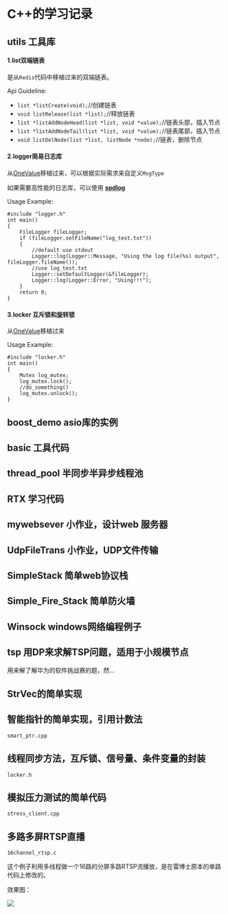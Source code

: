 C++的学习记录
==============

## utils 工具库

#### **1.list双端链表**

是从`Redis`代码中移植过来的双端链表。

Api Guideline:

+ `list *listCreate(void);`//创建链表
+ `void listRelease(list *list);`//释放链表
+ `list *listAddNodeHead(list *list, void *value);`//链表头部，插入节点
+ `list *listAddNodeTail(list *list, void *value);`//链表尾部，插入节点
+ `void listDelNode(list *list, listNode *node);`//链表，删除节点


#### **2.logger简易日志库**

从[OneValue](https://github.com/onexsoft/OneValue)移植过来，可以根据实际需求来自定义`MsgType`

如果需要高性能的日志库，可以使用 **[spdlog](https://github.com/gabime/spdlog)**

Usage Example:

```
#include "logger.h"
int main()
{
	FileLogger fileLogger;
	if (fileLogger.setFileName("log_test.txt"))
	{
		//default use stdout
		Logger::log(Logger::Message, "Using the log file(%s) output", fileLogger.fileName());
		//use log_test.txt
		Logger::setDefaultLogger(&fileLogger);
		Logger::log(Logger::Error, "Using!!!");
	}
	return 0;
}
```

#### 3.locker 互斥锁和旋转锁
从[OneValue](https://github.com/onexsoft/OneValue)移植过来

Usage Example:
```
#include "locker.h"
int main()
{
    Mutex log_mutex;
	log_mutex.lock();
	//do_something()
	log_mutex.unlock();
}
```

## boost_demo asio库的实例

## basic  工具代码

## thread_pool 半同步半异步线程池

## RTX 学习代码

## mywebsever 小作业，设计web 服务器

## UdpFileTrans 小作业，UDP文件传输

## SimpleStack 简单web协议栈

## Simple_Fire_Stack 简单防火墙

## Winsock windows网络编程例子

## tsp 用DP来求解TSP问题，适用于小规模节点

用来解了解华为的软件挑战赛的题，然...

## StrVec的简单实现

## 智能指针的简单实现，引用计数法

`smart_ptr.cpp`

## 线程同步方法，互斥锁、信号量、条件变量的封装

`locker.h`

## 模拟压力测试的简单代码

`stress_client.cpp`

## 多路多屏RTSP直播

`16channel_rtsp.c`

这个例子利用多线程做一个16路的分屏多路RTSP流播放，是在雷博士原本的单路代码上修改的。

效果图：

![](http://7xsvsk.com1.z0.glb.clouddn.com/16%E8%B7%AF%E7%9B%B4%E6%92%AD%E6%95%88%E6%9E%9C%E5%9B%BE.jpg?imageMogr2/thumbnail/!25p)
